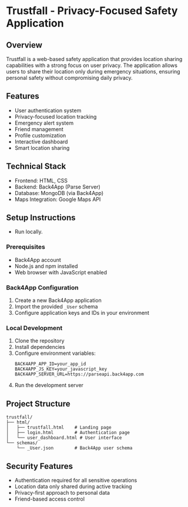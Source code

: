 # Trustfall - Privacy-Focused Safety Application

## Overview
Trustfall is a web-based safety application that provides location sharing capabilities with a strong focus on user privacy. The application allows users to share their location only during emergency situations, ensuring personal safety without compromising daily privacy.

## Features
- User authentication system
- Privacy-focused location tracking
- Emergency alert system
- Friend management
- Profile customization
- Interactive dashboard
- Smart location sharing

## Technical Stack
- Frontend: HTML, CSS
- Backend: Back4App (Parse Server)
- Database: MongoDB (via Back4App)
- Maps Integration: Google Maps API

## Setup Instructions
- Run locally. 

### Prerequisites
- Back4App account
- Node.js and npm installed
- Web browser with JavaScript enabled

### Back4App Configuration
1. Create a new Back4App application
2. Import the provided `_User` schema
3. Configure application keys and IDs in your environment

### Local Development
1. Clone the repository
2. Install dependencies
3. Configure environment variables:
   ```
   BACK4APP_APP_ID=your_app_id
   BACK4APP_JS_KEY=your_javascript_key
   BACK4APP_SERVER_URL=https://parseapi.back4app.com
   ```
4. Run the development server

## Project Structure
```
trustfall/
├── html/
│   ├── trustfall.html    # Landing page
│   ├── login.html        # Authentication page
│   └── user_dashboard.html # User interface           
└── schemas/
    └── _User.json        # Back4App user schema
```

## Security Features
- Authentication required for all sensitive operations
- Location data only shared during active tracking
- Privacy-first approach to personal data
- Friend-based access control